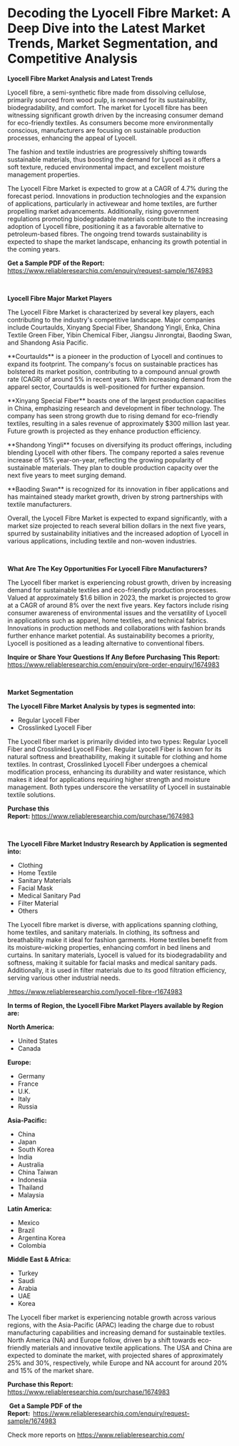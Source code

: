 <p><h1>Decoding the Lyocell Fibre Market: A Deep Dive into the Latest Market Trends, Market Segmentation, and Competitive Analysis</h1></p><p><strong>Lyocell Fibre Market Analysis and Latest Trends</strong></p>
<p><p>Lyocell fibre, a semi-synthetic fibre made from dissolving cellulose, primarily sourced from wood pulp, is renowned for its sustainability, biodegradability, and comfort. The market for Lyocell fibre has been witnessing significant growth driven by the increasing consumer demand for eco-friendly textiles. As consumers become more environmentally conscious, manufacturers are focusing on sustainable production processes, enhancing the appeal of Lyocell. </p><p>The fashion and textile industries are progressively shifting towards sustainable materials, thus boosting the demand for Lyocell as it offers a soft texture, reduced environmental impact, and excellent moisture management properties. </p><p>The Lyocell Fibre Market is expected to grow at a CAGR of 4.7% during the forecast period. Innovations in production technologies and the expansion of applications, particularly in activewear and home textiles, are further propelling market advancements. Additionally, rising government regulations promoting biodegradable materials contribute to the increasing adoption of Lyocell fibre, positioning it as a favorable alternative to petroleum-based fibres. The ongoing trend towards sustainability is expected to shape the market landscape, enhancing its growth potential in the coming years.</p></p>
<p><strong>Get a Sample PDF of the Report:&nbsp;</strong> <a href="https://www.reliableresearchiq.com/enquiry/request-sample/1674983?utm_campaign=121&utm_medium=2&utm_source=Github&utm_content=ia&utm_term=28122024&utm_id=lyocell-fibre">https://www.reliableresearchiq.com/enquiry/request-sample/1674983</a></p>
<p>&nbsp;</p>
<p><strong>Lyocell Fibre Major Market Players</strong></p>
<p><p>The Lyocell Fibre Market is characterized by several key players, each contributing to the industry's competitive landscape. Major companies include Courtaulds, Xinyang Special Fiber, Shandong Yingli, Enka, China Textile Green Fiber, Yibin Chemical Fiber, Jiangsu Jinrongtai, Baoding Swan, and Shandong Asia Pacific.</p><p>**Courtaulds** is a pioneer in the production of Lyocell and continues to expand its footprint. The company's focus on sustainable practices has bolstered its market position, contributing to a compound annual growth rate (CAGR) of around 5% in recent years. With increasing demand from the apparel sector, Courtaulds is well-positioned for further expansion.</p><p>**Xinyang Special Fiber** boasts one of the largest production capacities in China, emphasizing research and development in fiber technology. The company has seen strong growth due to rising demand for eco-friendly textiles, resulting in a sales revenue of approximately $300 million last year. Future growth is projected as they enhance production efficiency.</p><p>**Shandong Yingli** focuses on diversifying its product offerings, including blending Lyocell with other fibers. The company reported a sales revenue increase of 15% year-on-year, reflecting the growing popularity of sustainable materials. They plan to double production capacity over the next five years to meet surging demand.</p><p>**Baoding Swan** is recognized for its innovation in fiber applications and has maintained steady market growth, driven by strong partnerships with textile manufacturers. </p><p>Overall, the Lyocell Fibre Market is expected to expand significantly, with a market size projected to reach several billion dollars in the next five years, spurred by sustainability initiatives and the increased adoption of Lyocell in various applications, including textile and non-woven industries.</p></p>
<p>&nbsp;</p>
<p><strong>What Are The Key Opportunities For Lyocell Fibre Manufacturers?</strong></p>
<p><p>The Lyocell fiber market is experiencing robust growth, driven by increasing demand for sustainable textiles and eco-friendly production processes. Valued at approximately $1.6 billion in 2023, the market is projected to grow at a CAGR of around 8% over the next five years. Key factors include rising consumer awareness of environmental issues and the versatility of Lyocell in applications such as apparel, home textiles, and technical fabrics. Innovations in production methods and collaborations with fashion brands further enhance market potential. As sustainability becomes a priority, Lyocell is positioned as a leading alternative to conventional fibers.</p></p>
<p><strong>Inquire or Share Your Questions If Any Before Purchasing This Report:</strong> <a href="https://www.reliableresearchiq.com/enquiry/pre-order-enquiry/1674983?utm_campaign=121&utm_medium=2&utm_source=Github&utm_content=ia&utm_term=28122024&utm_id=lyocell-fibre">https://www.reliableresearchiq.com/enquiry/pre-order-enquiry/1674983</a></p>
<p>&nbsp;</p>
<p><strong>Market Segmentation</strong></p>
<p><strong>The Lyocell Fibre Market Analysis by types is segmented into:</strong></p>
<p><ul><li>Regular Lyocell Fiber</li><li>Crosslinked Lyocell Fiber</li></ul></p>
<p><p>The Lyocell fiber market is primarily divided into two types: Regular Lyocell Fiber and Crosslinked Lyocell Fiber. Regular Lyocell Fiber is known for its natural softness and breathability, making it suitable for clothing and home textiles. In contrast, Crosslinked Lyocell Fiber undergoes a chemical modification process, enhancing its durability and water resistance, which makes it ideal for applications requiring higher strength and moisture management. Both types underscore the versatility of Lyocell in sustainable textile solutions.</p></p>
<p><strong>Purchase this Report:&nbsp;</strong><a href="https://www.reliableresearchiq.com/purchase/1674983?utm_campaign=121&utm_medium=2&utm_source=Github&utm_content=ia&utm_term=28122024&utm_id=lyocell-fibre">https://www.reliableresearchiq.com/purchase/1674983</a></p>
<p>&nbsp;</p>
<p><strong>The Lyocell Fibre Market Industry Research by Application is segmented into:</strong></p>
<p><ul><li>Clothing</li><li>Home Textile</li><li>Sanitary Materials</li><li>Facial Mask</li><li>Medical Sanitary Pad</li><li>Filter Material</li><li>Others</li></ul></p>
<p><p>The Lyocell fibre market is diverse, with applications spanning clothing, home textiles, and sanitary materials. In clothing, its softness and breathability make it ideal for fashion garments. Home textiles benefit from its moisture-wicking properties, enhancing comfort in bed linens and curtains. In sanitary materials, Lyocell is valued for its biodegradability and softness, making it suitable for facial masks and medical sanitary pads. Additionally, it is used in filter materials due to its good filtration efficiency, serving various other industrial needs.</p></p>
<p><a href="https://www.reliableresearchiq.com/lyocell-fibre-r1674983?utm_campaign=121&utm_medium=2&utm_source=Github&utm_content=ia&utm_term=28122024&utm_id=lyocell-fibre">&nbsp;https://www.reliableresearchiq.com/lyocell-fibre-r1674983</a></p>
<p><strong>In terms of Region, the Lyocell Fibre Market Players available by Region are:</strong></p>
<p>
    <p> <strong> North America: </strong>
        <ul>
            <li>United States</li>
            <li>Canada</li>
        </ul>
        </p> 
    <p> <strong> Europe: </strong>
        <ul>
            <li>Germany</li>
            <li>France</li>
            <li>U.K.</li>
            <li>Italy</li>
            <li>Russia</li>
        </ul>
        </p> 
    <p> <strong> Asia-Pacific: </strong>
        <ul>
            <li>China</li>
            <li>Japan</li>
            <li>South Korea</li>
            <li>India</li>
            <li>Australia</li>
            <li>China Taiwan</li>
            <li>Indonesia</li>
            <li>Thailand</li>
            <li>Malaysia</li>
        </ul>
        </p> 
    <p> <strong> Latin America: </strong>
        <ul>
            <li>Mexico</li>
            <li>Brazil</li>
            <li>Argentina Korea</li>
            <li>Colombia</li>
        </ul>
        </p> 
    <p> <strong> Middle East & Africa: </strong>
        <ul>
            <li>Turkey</li>
            <li>Saudi</li>
            <li>Arabia</li>
            <li>UAE</li>
            <li>Korea</li>
        </ul>
    </p>
    </p>
<p><p>The Lyocell fiber market is experiencing notable growth across various regions, with the Asia-Pacific (APAC) leading the charge due to robust manufacturing capabilities and increasing demand for sustainable textiles. North America (NA) and Europe follow, driven by a shift towards eco-friendly materials and innovative textile applications. The USA and China are expected to dominate the market, with projected shares of approximately 25% and 30%, respectively, while Europe and NA account for around 20% and 15% of the market share.</p></p>
<p><strong>Purchase this Report: </strong><a href="https://www.reliableresearchiq.com/purchase/1674983?utm_campaign=121&utm_medium=2&utm_source=Github&utm_content=ia&utm_term=28122024&utm_id=lyocell-fibre">https://www.reliableresearchiq.com/purchase/1674983</a></p>
<p>&nbsp;<strong>Get a Sample PDF of the Report:&nbsp;&nbsp;</strong><a href="https://www.reliableresearchiq.com/enquiry/request-sample/1674983?utm_campaign=121&utm_medium=2&utm_source=Github&utm_content=ia&utm_term=28122024&utm_id=lyocell-fibre">https://www.reliableresearchiq.com/enquiry/request-sample/1674983</a></p>
<p><strong></strong></p>
<p>Check more reports on <a href="https://www.reliableresearchiq.com/?utm_campaign=121&utm_medium=2&utm_source=Github&utm_content=ia&utm_term=28122024&utm_id=lyocell-fibre">https://www.reliableresearchiq.com/</a></p>